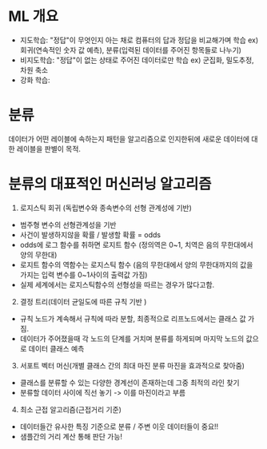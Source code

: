 # ML 개요
- 지도학습: "정답"이 무엇인지 아는 채로 컴퓨터의 답과 정답을 비교해가며 학습
ex) 회귀(연속적인 숫자 값 예측), 분류(입력된 데이터를 주어진 항목들로 나누기)
- 비지도학습: "정답"이 없는 상태로 주어진 데이터로만 학습
ex) 군집화, 밀도추정, 차원 축소
- 강화 학습: 

# 분류
데이터가 어떤 레이블에 속하는지 패턴을 알고리즘으로 인지한뒤에 새로운 데이터에 대한 레이블을 판별이 목적. 

# 분류의 대표적인 머신러닝 알고리즘 
1) 로지스틱 회귀 (독립변수와 종속변수의 선형 관계성에 기반)
- 범주형 변수의 선형관계성을 기반
- 사건이 발생하지않을 확률 / 발생할 확률 = odds
- odds에 로그 함수를 취하면 로지트 함수  (정의역은 0~1, 치역은 음의 무한대에서 양의 무한대)
- 로지트 함수의 역함수는 로지스틱 함수 (음의 무한대에서 양의 무한대까지의 값을 가지는 입력 변수를 0~1사이의 출력값 가짐)
- 실제 세계에서는 로지스틱함수의 선형성을 따르는 경우가 많다고함. 

2) 결정 트리(데이터 균일도에 따른 규칙 기반 )
- 규칙 노드가 계속해서 규칙에 따라  분할, 최종적으로 리프노드에서는 클래스 값 가짐. 
- 데이터가 주어졌을때 각 노드의 단계를 거치며 분류를 하게되며 마지막 노드의 값으로 데이터 클래스 예측

3) 서포트 벡터 머신(개별 클래스 간의 최대 마진 분류 마진을 효과적으로 찾아줌)
- 클래스를 분류할 수 있는 다양한 경계선이 존재하는데 그중 최적의 라인 찾기
- 분류할 데이터 사이에 직선 놓기 -> 이를 마진이라고 부름

4) 최소 근접 알고리즘(근접거리 기준)
- 데이터들간 유사한 특징 기준으로 분류  / 주변 이웃 데이터들이 중요!!
- 샘플간의 거리 계산 통해 판단 가능!
